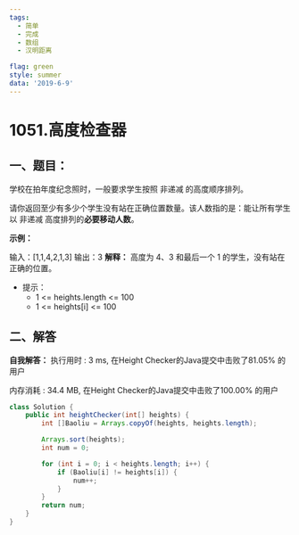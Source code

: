 ```yaml
---
tags:  
  - 简单
  - 完成
  - 数组
  - 汉明距离

flag: green
style: summer 
data: '2019-6-9'
---
```



# 1051.高度检查器


## 一、题目：

学校在拍年度纪念照时，一般要求学生按照 非递减 的高度顺序排列。

请你返回至少有多少个学生没有站在正确位置数量。该人数指的是：能让所有学生以 非递减 高度排列的**必要移动人数**。

 

**示例：**

输入：[1,1,4,2,1,3]
输出：3
**解释：**
高度为 4、3 和最后一个 1 的学生，没有站在正确的位置。
 

- 提示：
  - 1 <= heights.length <= 100
  - 1 <= heights[i] <= 100



## 二、解答




**自我解答：**
执行用时 : 3 ms, 在Height Checker的Java提交中击败了81.05% 的用户

内存消耗 : 34.4 MB, 在Height Checker的Java提交中击败了100.00% 的用户

```java
class Solution {
    public int heightChecker(int[] heights) {
        int []Baoliu = Arrays.copyOf(heights, heights.length);

        Arrays.sort(heights);
        int num = 0;

        for (int i = 0; i < heights.length; i++) {
            if (Baoliu[i] != heights[i]) {
                num++;
            }
        }
        return num;
    }
}
```
